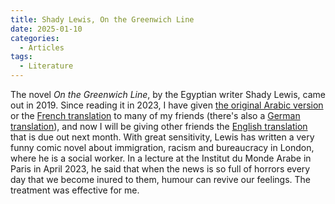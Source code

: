 ```yaml
---
title: Shady Lewis, On the Greenwich Line
date: 2025-01-10
categories:
  - Articles
tags:
  - Literature
---
```

The novel *On the Greenwich Line*, by the Egyptian writer Shady Lewis, came out in 2019. Since reading it in 2023, I have given [the original Arabic version](https://archive.org/details/20210716_20210716_2223) or the [French translation](https://www.actes-sud.fr/sur-le-meridien-de-greenwich) to many of my friends (there's also a [German translation](https://hoffmann-und-campe.de/products/63888-auf-dem-nullmeridian)), and now I will be giving other friends the [English translation](https://www.peirenepress.com/shop/books/on-the-greenwich-line/) that is due out next month. With great sensitivity, Lewis has written a very funny comic novel about immigration, racism and bureaucracy in London, where he is a social worker. In a lecture at the Institut du Monde Arabe in Paris in April 2023, he said that when the news is so full of horrors every day that we become inured to them, humour can revive our feelings. The treatment was effective for me.